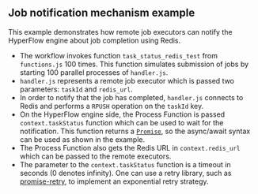 ## Job notification mechanism example
This example demonstrates how remote job executors can notify the HyperFlow engine about job completion using Redis. 

 - The workflow invokes function `task_status_redis_test` from `functions.js` 100 times. This function simulates submission of jobs by starting 100 parallel processes of `handler.js`.
 - `handler.js` represents a remote job executor which is passed two parameters: `taskId` and `redis_url`. 
 - In order to notify that the job has completed, `handler.js` connects to Redis and performs a `RPUSH` operation on the `taskId` key.
 - On the HyperFlow engine side, the Process Function is passed `context.taskStatus` function which can be used to wait for the notification. This function returns a [`Promise`](https://javascript.info/promise-basics), so the async/await syntax can be used as shown in the example.
 - The Process Function also gets the Redis URL in `context.redis_url` which can be passed to the remote executors.
 - The parameter to the `context.taskStatus` function is a timeout in seconds (0 denotes infinity). One can use a retry library, such as [promise-retry](https://www.npmjs.com/package/promise-retry), to implement an exponential retry strategy.
 

